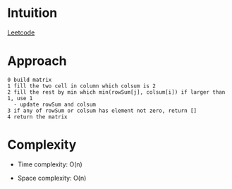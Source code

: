 # Intuition

[Leetcode](https://leetcode.com/problems/reconstruct-a-2-row-binary-matrix)

# Approach

```
0 build matrix
1 fill the two cell in column which colsum is 2
2 fill the rest by min which min(rowSum[j], colsum[i]) if larger than 1, use 1
  - update rowSum and colsum
3 if any of rowSum or colsum has element not zero, return []
4 return the matrix

```

# Complexity

- Time complexity: O(n)

- Space complexity: O(n)
